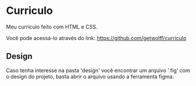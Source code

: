 # Curriculo
Meu currículo feito com HTML e CSS.

Você pode acessá-lo através do link: https://github.com/getwolff/curriculo

## Design

Caso tenha interesse na pasta 'design' você encontrar um arquivo '.fig' com o design do projeto, basta abrir o arquivo usando a ferramenta figma.
